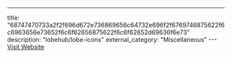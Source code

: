 ---
title: "68747470733a2f2f696d672e736869656c64732e696f2f6769746875622f6c6963656e73652f6c6f62656875622f6c6f62652d69636f6e73"
description: "lobehub/lobe-icons"
external_category: "Miscellaneous"
---[Visit Website](https://camo.githubusercontent.com/7cc296d3f2e08f816b179d44cd34863daf8068523268f75d018bc6669a98c8ee/68747470733a2f2f696d672e736869656c64732e696f2f6769746875622f6c6963656e73652f6c6f62656875622f6c6f62652d69636f6e73)

